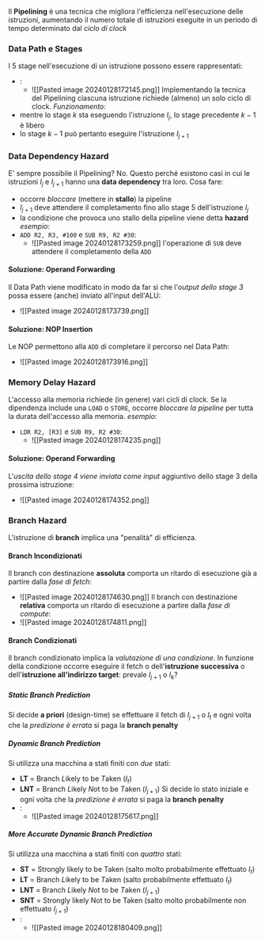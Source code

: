 Il **Pipelining** è una tecnica che migliora l'efficienza nell'esecuzione delle istruzioni, aumentando il numero totale di istruzioni eseguite in un periodo di tempo determinato dal *ciclo di clock*
### Data Path e Stages
I 5 stage nell'esecuzione di un istruzione possono essere rappresentati:
- :
	- ![[Pasted image 20240128172145.png]]
Implementando la tecnica del Pipelining ciascuna istruzione richiede (almeno) un solo ciclo di clock.
*Funzionamento*:
- mentre lo stage $k$ sta eseguendo l'istruzione $I_j$, lo stage precedente $k - 1$ è libero
- lo stage $k - 1$ può pertanto eseguire l'istruzione $I_{j + 1}$
### Data Dependency Hazard
E' sempre possibile il Pipelining? No.
Questo perché esistono casi in cui le istruzioni $I_j$ e $I_{j + 1}$ hanno una **data dependency** tra loro.
Cosa fare:
- occorre *bloccare* (mettere in **stallo**) la pipeline
- $I_{j+1}$ deve attendere il completamento fino allo stage 5 dell'istruzione $I_j$
- la condizione che provoca uno stallo della pipeline viene detta **hazard**
*esempio*:
- `ADD R2, R3, #100` e `SUB R9, R2 #30`: 
	- ![[Pasted image 20240128173259.png]]
		 l'operazione di `SUB` deve attendere il completamento della `ADD`
#### Soluzione: Operand Forwarding
Il Data Path viene modificato in modo da far sì che l'*output dello stage 3* possa essere (anche) inviato all'input dell'ALU:
- ![[Pasted image 20240128173739.png]]
#### Soluzione: NOP Insertion
Le NOP permettono alla `ADD` di completare il percorso nel Data Path:
- ![[Pasted image 20240128173916.png]]
### Memory Delay Hazard
L'accesso alla memoria richiede (in genere) vari cicli di clock. Se la dipendenza include una `LOAD` o `STORE`, occorre *bloccare la pipeline* per tutta la durata dell'accesso alla memoria.
*esempio*:
- `LDR R2, [R3]` e `SUB R9, R2 #30`:
	- ![[Pasted image 20240128174235.png]]
#### Soluzione: Operand Forwarding
L'*uscita dello stage 4 viene inviata come input* aggiuntivo dello stage 3 della prossima istruzione:
- ![[Pasted image 20240128174352.png]]
### Branch Hazard
L'istruzione di **branch** implica una "penalità" di efficienza. 
#### Branch Incondizionati
Il branch con destinazione **assoluta** comporta un ritardo di esecuzione già a partire dalla *fase di fetch*:
- ![[Pasted image 20240128174630.png]]
Il branch con destinazione **relativa** comporta un ritardo di esecuzione a partire dalla *fase di compute*:
- ![[Pasted image 20240128174811.png]]
#### Branch Condizionati
Il branch condizionato implica la *valutazione di una condizione*.
In funzione della condizione occorre eseguire il fetch o dell'**istruzione successiva** o dell'**istruzione all'indirizzo target**: prevale $I_{j+1}$ o $I_k$?
##### Static Branch Prediction
Si decide **a priori** (design-time) se effettuare il fetch di $I_{j+1}$ o $I_t$ e ogni volta che la *predizione è errata* si paga la **branch penalty**
##### Dynamic Branch Prediction
Si utilizza una macchina a stati finiti con *due* stati:
- **LT** = Branch *L*ikely to be *T*aken ($I_t$)
- **LNT** = Branch *L*ikely *N*ot to be *T*aken ($I_{j+1}$)
Si decide lo stato iniziale e ogni volta che la *predizione è errata* si paga la **branch penalty**
- :
	- ![[Pasted image 20240128175617.png]]
##### More Accurate Dynamic Branch Prediction
Si utilizza una macchina a stati finiti con *quattro* stati:
- **ST** = Strongly likely to be Taken (salto molto probabilmente effettuato $I_t$)
- **LT** = Branch *L*ikely to be *T*aken (salto probabilmente effettuato $I_t$)
- **LNT** = Branch *L*ikely *N*ot to be *T*aken ($I_{j+1}$)
- **SNT** = Strongly likely Not to be Taken (salto molto probabilmente non effettuato $I_{j+1}$)
- :
	- ![[Pasted image 20240128180409.png]]
